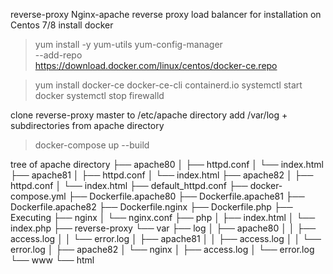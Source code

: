 reverse-proxy
Nginx-apache reverse proxy load balancer
for installation on Centos 7/8
install docker
> yum install -y yum-utils
> yum-config-manager \
    --add-repo \
    https://download.docker.com/linux/centos/docker-ce.repo
    
> yum install docker-ce docker-ce-cli containerd.io
> systemctl start docker
> systemctl stop firewalld

clone reverse-proxy master to /etc/apache directory
add /var/log + subdirectories
from apache directory
> docker-compose up --build

tree of apache directory
├── apache80
│   ├── httpd.conf
│   └── index.html
├── apache81
│   ├── httpd.conf
│   └── index.html
├── apache82
│   ├── httpd.conf
│   └── index.html
├── default_httpd.conf
├── docker-compose.yml
├── Dockerfile.apache80
├── Dockerfile.apache81
├── Dockerfile.apache82
├── Dockerfile.nginx
├── Dockerfile.php
├── Executing
├── nginx
│   └── nginx.conf
├── php
│   ├── index.html
│   └── index.php
├── reverse-proxy
└── var
    ├── log
    │   ├── apache80
    │   │   ├── access.log
    │   │   └── error.log
    │   ├── apache81
    │   │   ├── access.log
    │   │   └── error.log
    │   ├── apache82
    │   └── nginx
    │       ├── access.log
    │       └── error.log
    └── www
        └── html
